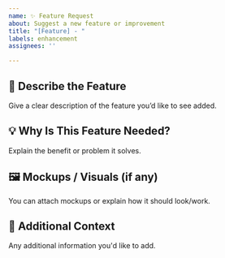 ```yaml
---
name: ✨ Feature Request
about: Suggest a new feature or improvement
title: "[Feature] - "
labels: enhancement
assignees: ''

---
```


## 🧠 Describe the Feature

Give a clear description of the feature you’d like to see added.

## 💡 Why Is This Feature Needed?

Explain the benefit or problem it solves.

## 🖼️ Mockups / Visuals (if any)

You can attach mockups or explain how it should look/work.

## 📎 Additional Context

Any additional information you'd like to add.
